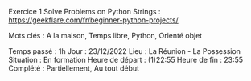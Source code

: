 Exercice 1 Solve Problems on Python Strings : https://geekflare.com/fr/beginner-python-projects/


Mots clés : A la maison, Temps libre, Python, Orienté objet

Temps passé : 1h
Jour : 23/12/2022
Lieu : La Réunion - La Possession
Situation : En formation
Heure de départ : (1)22:55
Heure de fin : 23:55
Complété : Partiellement, Au tout début